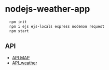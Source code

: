 # nodejs-weather-app
```bash
  npm init
  npm i ejs ejs-locals express nodemon request
  npm start
```
## API
- [API MAP](https://developer.here.com/)
- [API_weather](https://openweathermap.org/)

